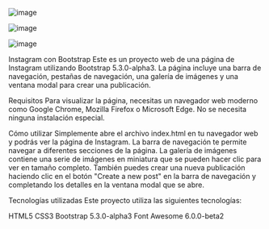![image](https://github.com/Toni369-vs/hello-instagram/assets/125910370/07dd056a-fbbc-461e-9125-8c1dd5f33aec)

![image](https://github.com/Toni369-vs/hello-instagram/assets/125910370/4191259c-97cb-4e0d-b832-47ff05dc9219)

![image](https://github.com/Toni369-vs/hello-instagram/assets/125910370/259f54da-23df-4044-a824-77f2928ada56)


Instagram con Bootstrap
Este es un proyecto web de una página de Instagram utilizando Bootstrap 5.3.0-alpha3. La página incluye una barra de navegación, pestañas de navegación, una galería de imágenes y una ventana modal para crear una publicación.

Requisitos
Para visualizar la página, necesitas un navegador web moderno como Google Chrome, Mozilla Firefox o Microsoft Edge. No se necesita ninguna instalación especial.

Cómo utilizar
Simplemente abre el archivo index.html en tu navegador web y podrás ver la página de Instagram. La barra de navegación te permite navegar a diferentes secciones de la página. La galería de imágenes contiene una serie de imágenes en miniatura que se pueden hacer clic para ver en tamaño completo. También puedes crear una nueva publicación haciendo clic en el botón "Create a new post" en la barra de navegación y completando los detalles en la ventana modal que se abre.

Tecnologías utilizadas
Este proyecto utiliza las siguientes tecnologías:

HTML5
CSS3
Bootstrap 5.3.0-alpha3
Font Awesome 6.0.0-beta2
